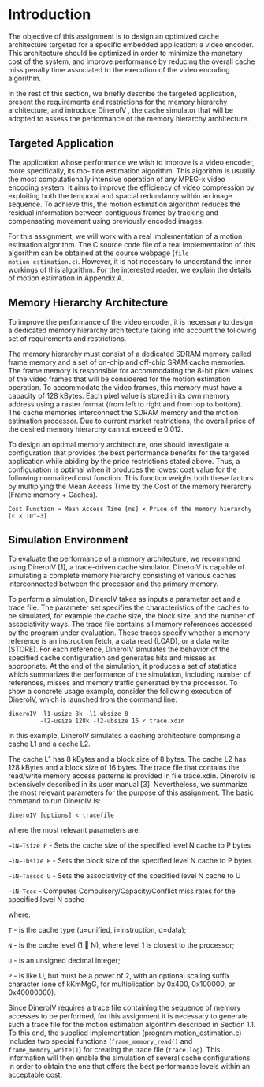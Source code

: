 # Introduction

The objective of this assignment is to design an optimized cache architecture targeted for a specific
embedded application: a video encoder. This architecture should be optimized in order to minimize
the monetary cost of the system, and improve performance by reducing the overall cache miss penalty
time associated to the execution of the video encoding algorithm.

In the rest of this section, we briefly describe the targeted application, present
the requirements and restrictions for the memory hierarchy architecture, and introduce
DineroIV , the cache simulator that will be adopted to assess the performance of the memory hierarchy
architecture.


## Targeted Application

The application whose performance we wish to improve is a video encoder, more specifically, its mo-
tion estimation algorithm. This algorithm is usually the most computationally intensive operation of any
MPEG-x video encoding system. It aims to improve the efficiency of video compression by exploiting
both the temporal and spacial redundancy within an image sequence. To achieve this, the motion
estimation algorithm reduces the residual information between contiguous frames by tracking and compensating
movement using previously encoded images.

For this assignment, we will work with a real implementation of a motion estimation algorithm. The
C source code file of a real implementation of this algorithm can be obtained at the course webpage
(`file motion_estimation.c`). However, it is not necessary to understand the inner workings of this
algorithm. For the interested reader, we explain the details of motion estimation in Appendix A.


## Memory Hierarchy Architecture

To improve the performance of the video encoder, it is necessary to design a dedicated memory hierarchy
architecture taking into account the following set of requirements and restrictions.

The memory hierarchy must consist of a dedicated SDRAM memory called frame memory and a set
of on-chip and off-chip SRAM cache memories. The frame memory is responsible for accommodating
the 8-bit pixel values of the video frames that will be considered for the motion estimation operation. To
accommodate the video frames, this memory must have a capacity of 128 kBytes. Each pixel value is
stored in its own memory address using a raster format (from left to right and from top to bottom). The
cache memories interconnect the SDRAM memory and the motion estimation processor. Due to current
market restrictions, the overall price of the desired memory hierarchy cannot exceed e 0.012.

To design an optimal memory architecture, one should investigate a configuration that provides the
best performance benefits for the targeted application while abiding by the price restrictions stated above.
Thus, a configuration is optimal when it produces the lowest cost value for the following normalized cost
function. This function weighs both these factors by multiplying the Mean Access Time by the Cost of
the memory hierarchy (Frame memory + Caches).

```
Cost Function = Mean Access Time [ns] × Price of the memory hierarchy [€ × 10^−3]

```


## Simulation Environment

To evaluate the performance of a memory architecture, we recommend using DineroIV [1], a trace-driven
cache simulator. DineroIV is capable of simulating a complete memory hierarchy consisting of various
caches interconnected between the processor and the primary memory.

To perform a simulation, DineroIV takes as inputs a parameter set and a trace file. The parameter
set specifies the characteristics of the caches to be simulated, for example the cache size, the block size,
and the number of associativity ways. The trace file contains all memory references accessed by the
program under evaluation. These traces specify whether a memory reference is an instruction fetch, a
data read (LOAD), or a data write (STORE). For each reference, DineroIV simulates the behavior of the
specified cache configuration and generates hits and misses as appropriate. At the end of the simulation,
it produces a set of statistics which summarizes the performance of the simulation, including number of
references, misses and memory traffic generated by the processor.
To show a concrete usage example, consider the following execution of DineroIV, which is launched
from the command line:

```
dineroIV -l1-usize 8k -l1-ubsize 8
         -l2-usize 128k -l2-ubsize 16 < trace.xdin
```

In this example, DineroIV simulates a caching architecture comprising a cache L1 and a cache L2.

The cache L1 has 8 kBytes and a block size of 8 bytes. The cache L2 has 128 kBytes and a block size of
16 bytes. The trace file that contains the read/write memory access patterns is provided in file trace.xdin.
DineroIV is extensively described in its user manual [3]. Nevertheless, we summarize the most
relevant parameters for the purpose of this assignment. The basic command to run DineroIV is:

```
dineroIV [options] < tracefile
```

where the most relevant parameters are:

`−lN−Tsize P`   - Sets the cache size of the specified level N cache to P bytes

`−lN−Tbsize P`  - Sets the block size of the specified level N cache to P bytes

`−lN−Tassoc U`  - Sets the associativity of the specified level N cache to U

`−lN−Tccc`      - Computes Compulsory/Capacity/Conflict miss rates for the specified level N
                  cache

where:

`T` - is the cache type (u=unified, i=instruction, d=data);

`N` - is the cache level (1  N), where level 1 is closest to the processor;

`U` - is an unsigned decimal integer;

`P` - is like U, but must be a power of 2, with an optional scaling suffix character (one of kKmMgG,
      for multiplication by 0x400, 0x100000, or 0x40000000).
      
      
Since DineroIV requires a trace file containing the sequence of memory accesses to be performed, for
this assignment it is necessary to generate such a trace file for the motion estimation algorithm described
in Section 1.1. To this end, the supplied implementation (program motion_estimation.c) includes
two special functions (`frame_memory_read()` and `frame_memory_write()`) for creating the trace
file (`trace.log`). This information will then enable the simulation of several cache configurations in
order to obtain the one that offers the best performance levels within an acceptable cost.
